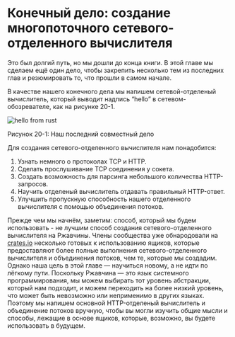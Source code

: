# Конечный дело: создание многопоточного сетевого-отделенного вычислителя

Это был долгий путь, но мы дошли до конца книги. В этой главе мы сделаем ещё один дело, чтобы закрепить несколько тем из последних глав и резюмировать то, что прошли в самом начале.

В качестве нашего конечного дела мы напишем сетевой-отделеный вычислитель, который выводит надпись “hello” в сетевом-обозревателе, как на рисунке 20-1.

![hello from rust](https://github.com/ruRust/book/blob/master/rustbook-en/src/img/trpl20-01.png?raw=true)

<span class="caption">Рисунок 20-1: Наш последний совместный дело</span>

Для создания сетевого-отделенного вычислителя нам понадобится:

1. Узнать немного о протоколах TCP и HTTP.
2. Сделать прослушивание TCP соединения у сокета.
3. Создать возможность для парсинга небольшого количества HTTP-запросов.
4. Научить отделеный вычислитель отдавать правильный HTTP-ответ.
5. Улучшить пропускную способность нашего отделенного вычислителя с помощью объединения потоков.

Прежде чем мы начнём, заметим: способ, который мы будем использовать - не лучшим способ создания сетевого-отделенного вычислителя на Ржавчины. Члены сообщества уже обнародовали на [crates.io](https://crates.io/) несколько готовых к использованию ящиков, которые предоставляют более полные выполнения сетевого-отделенного вычислителя и объединения потоков, чем те, которые мы создадим. Однако наша цель в этой главе — научиться новому, а не идти по лёгкому пути. Поскольку Ржавчина — это язык системного программирования, мы можем выбирать тот уровень абстракции, который нам подходит, и можем переходить на более низкий уровень, что может быть невозможно или неприменимо в других языках. Поэтому мы напишем основной HTTP-отделеный вычислитель и объединение потоков вручную, чтобы вы могли изучить общие мысли и способы, лежащие в основе ящиков, которые, возможно, вы будете использовать в будущем.
